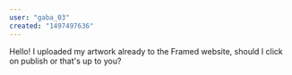 ```yaml
---
user: "gaba_03"
created: "1497497636"
---
```


Hello! I uploaded my artwork already to the Framed website, should I click on publish or that's up to you? 
